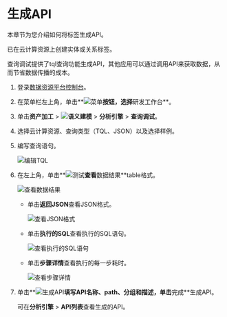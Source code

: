 # 生成API

本章节为您介绍如何将标签生成API。

已在云计算资源上创建实体或关系标签。

查询调试提供了tql查询功能生成API，其他应用可以通过调用API来获取数据，从而节省数据传播的成本。

1.  登录[数据资源平台控制台](https://dataq.console.aliyun.com)。

2.  在菜单栏左上角，单击**![菜单](https://static-aliyun-doc.oss-accelerate.aliyuncs.com/assets/img/zh-CN/6504337061/p188771.png)**按钮，选择**研发工作台**。

3.  单击**资产加工** \> **![语义建模](https://static-aliyun-doc.oss-accelerate.aliyuncs.com/assets/img/zh-CN/1290330161/p208848.png)** \> **分析引擎** \> **查询调试**。

4.  选择云计算资源、查询类型（TQL、JSON）以及选择样例。

5.  编写查询语句。

    ![编辑TQL](https://static-aliyun-doc.oss-accelerate.aliyuncs.com/assets/img/zh-CN/0507160161/p217527.png)

6.  在左上角，单击**![测试](https://static-aliyun-doc.oss-accelerate.aliyuncs.com/assets/img/zh-CN/3867900161/p204997.png)**查看**数据结果**table格式。

    ![查看数据结果](https://static-aliyun-doc.oss-accelerate.aliyuncs.com/assets/img/zh-CN/1507160161/p217528.png)

    -   单击**返回JSON**查看JSON格式。

        ![查看JSON格式](https://static-aliyun-doc.oss-accelerate.aliyuncs.com/assets/img/zh-CN/1507160161/p217529.png)

    -   单击**执行的SQL**查看执行的SQL语句。

        ![查看执行的SQL语句](https://static-aliyun-doc.oss-accelerate.aliyuncs.com/assets/img/zh-CN/1507160161/p217535.png)

    -   单击**步骤详情**查看执行的每一步耗时。

        ![查看步骤详情](https://static-aliyun-doc.oss-accelerate.aliyuncs.com/assets/img/zh-CN/1507160161/p217538.png)

7.  单击**![生成API](https://static-aliyun-doc.oss-accelerate.aliyuncs.com/assets/img/zh-CN/3867900161/p205000.png)**填写API名称、path、分组和描述，单击**完成**生成API。

    可在**分析引擎** \> **API列表**查看生成的API。


